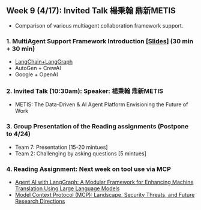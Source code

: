 ## Week 9 (4/17): Invited Talk 楊秉翰 鼎新METIS
- Comparison of various multiagent collaboration framework support. 
### 1. MultiAgent Support Framework Introduction [[Slides](https://docs.google.com/presentation/d/1VdjlEgKc1HKRcn26238mfqW3G9iXE_P8VSqV1SLdsGk/edit?slide=id.p#slide=id.p)] (30 min + 30 min)
- [LangChain+LangGraph](https://docs.google.com/presentation/d/1f5EkL-eitdruLr6SjsvHm0MxRCj_W9_M2iqwCMsz0YU/preview?_x_zm_rtaid=CksbgApVRneROomm0OF9-A.1746720057964.1d289cc7d94639daedcd699f72d85fd0&_x_zm_rhtaid=622&slide=id.g355bb70c275_0_63)
- AutoGen + CrewAI
- Google + OpenAI
### 2. Invited Talk (10:30am): Speaker: 楊秉翰 鼎新METIS
- METIS: The Data-Driven & AI Agent Platform Envisioning the Future of Work 
 
### 3. Group Presentation of the Reading assignments (Postpone to 4/24)
- Team 7: Presentation [15-20 mintues]
- Team 2: Challenging by asking questions [5 mintues]
### 4. Reading Assignment: Next week on tool use via MCP
- [Agent AI with LangGraph: A Modular Framework for Enhancing Machine Translation Using Large Language Models](https://arxiv.org/abs/2412.03801)
- [Model Context Protocol (MCP): Landscape, Security Threats, and Future Research Directions](https://arxiv.org/abs/2412.03801)